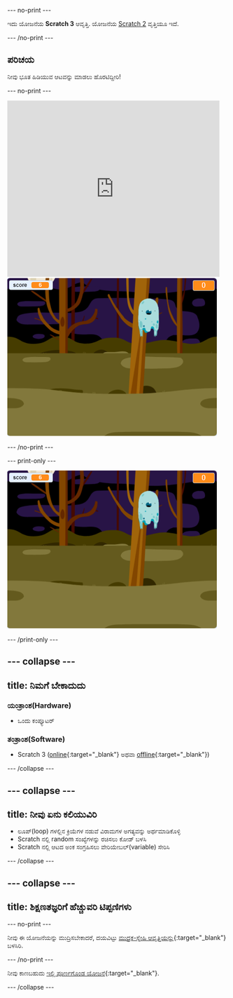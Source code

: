 \--- no-print \---

ಇದು ಯೋಜನೆಯ **Scratch 3** ಆವೃತ್ತಿ. ಯೋಜನೆಯ [Scratch 2](https://projects.raspberrypi.org/en/projects/ghostbusters-scratch2) ವೃತ್ತಿಯೂ ಇದೆ.

\--- /no-print \---

## ಪರಿಚಯ

ನೀವು ಭೂತ ಹಿಡಿಯುವ ಆಟವನ್ನು ಮಾಡಲು ಹೊರಟಿದ್ದೀರಿ!

\--- no-print \---

<div class="scratch-preview">
  <iframe allowtransparency="true" width="485" height="402" src="https://scratch.mit.edu/projects/embed/276874679/?autostart=false" frameborder="0" scrolling="no"></iframe>
  <img src="images/showcase-static.png">
</div>

\--- /no-print \---

\--- print-only \---

![ಪ್ರದರ್ಶನ](images/showcase-static.png)

\--- /print-only \---

## \--- collapse \---

## title: ನಿಮಗೆ ಬೇಕಾದುದು

### ಯಂತ್ರಾಂಶ(Hardware)

- ಒಂದು ಕಂಪ್ಯೂಟರ್

### ತಂತ್ರಾಂಶ(Software)

- Scratch 3 ([online](https://rpf.io/scratchon){:target="_blank"} ಅಥವಾ [offline](https://rpf.io/scratchoff){:target="_blank"})

\--- /collapse \---

## \--- collapse \---

## title: ನೀವು ಏನು ಕಲಿಯುವಿರಿ

- ಲೂಪ್(loop) ಗಳಲ್ಲಿನ ಕ್ರಿಯೆಗಳ ನಡುವೆ ವಿರಾಮಗಳ ಅಗತ್ಯವನ್ನು ಅರ್ಥಮಾಡಿಕೊಳ್ಳಿ
- Scratch ‌ನಲ್ಲಿ random ಸಂಖ್ಯೆಗಳನ್ನು ರಚಿಸಲು ಕೋಡ್ ಬಳಸಿ
- Scratch ‌ನಲ್ಲಿ ಆಟದ ಅಂಕ ಸಂಗ್ರಹಿಸಲು ವೇರಿಯೇಬಲ್(variable) ಸೇರಿಸಿ

\--- /collapse \---

## \--- collapse \---

## title: ಶಿಕ್ಷಣತಜ್ಞರಿಗೆ ಹೆಚ್ಚುವರಿ ಟಿಪ್ಪಣಿಗಳು

\--- no-print \---

ನೀವು ಈ ಯೋಜನೆಯನ್ನು ಮುದ್ರಿಸಬೇಕಾದರೆ, ದಯವಿಟ್ಟು [ಮುದ್ರಕ-ಸ್ನೇಹಿ ಆವೃತ್ತಿಯನ್ನು](https://projects.raspberrypi.org/en/projects/ghostbusters/print){:target="_blank"} ಬಳಸಿರಿ.

\--- /no-print \---

ನೀವು ಕಾಣಬಹುದು [ಇಲ್ಲಿ ಪೂರ್ಣಗೊಂಡ ಯೋಜನೆ](https://rpf.io/p/en/ghostbusters-get){:target="_blank"}.

\--- /collapse \---